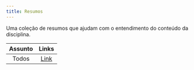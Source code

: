 ```yaml
---
title: Resumos
---
```


Uma coleção de resumos que ajudam com o entendimento do conteúdo da disciplina.

**Assunto** | **Links**  |
:---: | :---: |
Todos | [Link](https://github.com/Pedro-Manoel/ATAL) |
